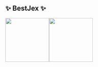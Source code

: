 ## ✨ BestJex ✨
<img align="" height="137px" src="https://github-readme-stats.vercel.app/api?username=BestJex&hide_title=true&hide_border=true&show_icons=true&include_all_commits=true&line_height=21&bg_color=0,EC6C6C,FFD479,FFFC79,73FA79&theme=graywhite&locale=cn" /><img align="" height="137px" src="https://github-readme-stats.vercel.app/api/top-langs/?username=BestJex&hide_title=true&hide_border=true&layout=compact&bg_color=0,73FA79,73FDFF,D783FF&theme=graywhite&locale=cn" />
